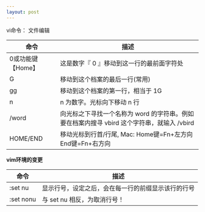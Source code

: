```yaml
---
layout: post
---  
```

vi命令： 文件编辑


|命令             |  描述                                            |
|--------------- | ------------------------------------------------|
|0或功能键【Home】 |  这是数字『 0 』移动到这一行的最前面字符处            |
|G               | 移动到这个档案的最后一行(常用)                      |
|gg              | 移动到这个档案的第一行，相当于 1G                    |
|n<Enter>        | n 为数字。光标向下移动 n 行                        |
|/word           | 向光标之下寻找一个名称为 word 的字符串。例如要在档案内搜寻 vbird 这个字符串，就输入 /vbird | 
|HOME/END        | 移动光标到行首/行尾, Mac: Home键=Fn+左方向 End键=Fn+右方向|


**vim环境的变更** 

命令      | 描述
----------|---------------
:set nu   | 显示行号，设定之后，会在每一行的前缀显示该行的行号
:set nonu | 与 set nu 相反，为取消行号！

        
        
